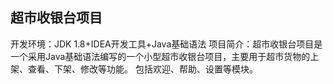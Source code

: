 ﻿## 超市收银台项目
开发环境：JDK 1.8+IDEA开发工具+Java基础语法
项目简介：超市收银台项目是一个采用Java基础语法编写的一个小型超市收银台项目，主要用于超市货物的上架、查看、下架、修改等功能。
包括欢迎、帮助、设置等模块。